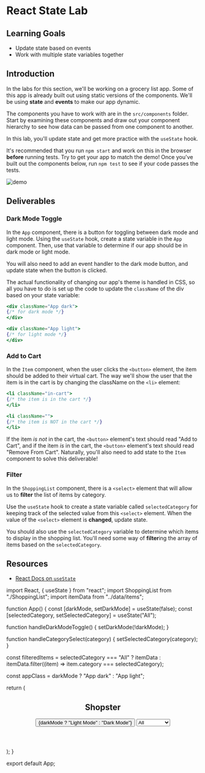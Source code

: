 # React State Lab

## Learning Goals

- Update state based on events
- Work with multiple state variables together

## Introduction

In the labs for this section, we'll be working on a grocery list app. Some of
this app is already built out using static versions of the components. We'll be
using **state** and **events** to make our app dynamic.

The components you have to work with are in the `src/components` folder. Start
by examining these components and draw out your component hierarchy to see how
data can be passed from one component to another.

In this lab, you'll update state and get more practice with the `useState` hook.

It's recommended that you run `npm start` and work on this in the browser
**before** running tests. Try to get your app to match the demo! Once you've
built out the components below, run `npm test` to see if your code passes the
tests.

![demo](https://curriculum-content.s3.amazonaws.com/phase-2/react-hooks-state-and-events-lab/demo.gif)

## Deliverables

### Dark Mode Toggle

In the `App` component, there is a button for toggling between dark mode and
light mode. Using the `useState` hook, create a state variable in the `App`
component. Then, use that variable to determine if our app should be in dark
mode or light mode.

You will also need to add an event handler to the dark mode button, and update
state when the button is clicked.

The actual functionality of changing our app's theme is handled in CSS, so all
you have to do is set up the code to update the `className` of the div based on
your state variable:

```jsx
<div className="App dark">
{/* for dark mode */}
</div>

<div className="App light">
{/* for light mode */}
</div>
```

### Add to Cart

In the `Item` component, when the user clicks the `<button>` element, the item
should be added to their virtual cart. The way we'll show the user that the item
is in the cart is by changing the className on the `<li>` element:

```jsx
<li className="in-cart">
{/* the item is in the cart */}
</li>

<li className="">
{/* the item is NOT in the cart */}
</li>
```

If the item _is not_ in the cart, the `<button>` element's text should read "Add
to Cart", and if the item _is_ in the cart, the `<button>` element's text should
read "Remove From Cart". Naturally, you'll also need to add state to the `Item`
component to solve this deliverable!

### Filter

In the `ShoppingList` component, there is a `<select>` element that will allow
us to **filter** the list of items by category.

Use the `useState` hook to create a state variable called `selectedCategory` for
keeping track of the selected value from this `<select>` element. When the value
of the `<select>` element is **changed**, update state.

You should also use the `selectedCategory` variable to determine which items to
display in the shopping list. You'll need some way of **filter**ing the array of
items based on the `selectedCategory`.

## Resources

- [React Docs on `useState`](https://reactjs.org/docs/hooks-state.html)









import React, { useState } from "react";
import ShoppingList from "./ShoppingList";
import itemData from "../data/items";

function App() {
const [darkMode, setDarkMode] = useState(false);
const [selectedCategory, setSelectedCategory] = useState("All");

function handleDarkModeToggle() {
setDarkMode(!darkMode);
}

function handleCategorySelect(category) {
setSelectedCategory(category);
}

const filteredItems =
selectedCategory === "All"
? itemData
: itemData.filter((item) => item.category === selectedCategory);

const appClass = darkMode ? "App dark" : "App light";

return (
<div className={appClass}>
<header>
<h2>Shopster</h2>
<button onClick={handleDarkModeToggle}>
{darkMode ? "Light Mode" : "Dark Mode"}
</button>
<select value={selectedCategory} onChange={(e) => handleCategorySelect(e.target.value)}>
<option value="All">All</option>
<option value="Food">Food</option>
<option value="Electronics">Electronics</option>
<option value="Clothing">Clothing</option>
</select>
</header>
<ShoppingList items={filteredItems} />
</div>
);
}

export default App;